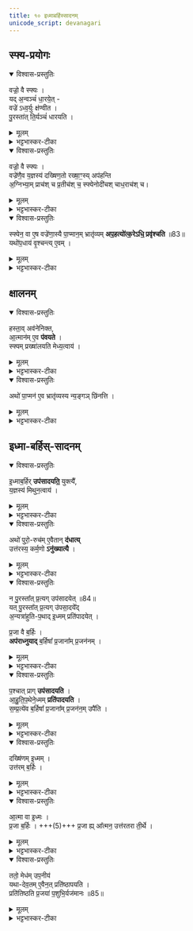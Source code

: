 ```yaml
---
title: १० इध्माबर्हिस्सादनम्
unicode_script: devanagari
---
```


## स्फ्य-प्रयोगः
<details open><summary>विश्वास-प्रस्तुतिः</summary>

वज्रो॒ वै स्फ्यः ।  
यद् अ॒न्वञ्चं॑ धा॒रये॒त् -  
वज्रे॑ ऽध्व॒र्युः क्ष॑ण्वीत ।  
पु॒रस्ता॑त् ति॒र्यञ्चं॑ धारयति ।
</details>

<details><summary>मूलम्</summary>

वज्रो॒ वै स्फ्यः ।  
यद् अ॒न्वञ्चं॑ धा॒रये॑त् ।  
वज्रे॑ऽध्व॒र्युः क्ष॑ण्वीत ।  
पु॒रस्ता॑त्ति॒र्यञ्चं॑ धारयति ।
</details>

<details><summary>भट्टभास्कर-टीका</summary>

1वज्रो वा इत्यादि ॥ अन्वञ्चं आत्माभिमुखं क्षण्वीत हिंस्यात् आत्मानं अध्वर्युः । कर्मणि वा कर्तृप्रत्ययः । क्षण्येत हिंस्येत । 
</details>

<details open><summary>विश्वास-प्रस्तुतिः</summary>

वज्रो॒ वै स्फ्यः ।  
वज्रे॑णै॒व य॒ज्ञस्य॑ दख्षिण॒तो रख्षा॒ꣳ॒स्य् अप॑हन्ति  
अ॒ग्निभ्या॒म् प्राच॑श् च प्र॒तीच॑श् च॒ स्फ्येनोदी॑चश् चाध॒राच॑श् च।  
</details>

<details><summary>मूलम्</summary>

वज्रो॒ वै स्फ्यः ।  
वज्रे॑णै॒व य॒ज्ञस्य॑ दख्षिण॒तो रख्षा॒ꣳ॒स्यप॑हन्ति ।
अ॒ग्निभ्या॒म्प्राच॑श्च प्र॒तीच॑श्च ।
स्फ्येनोदी॑चश्चाध॒राच॑श्च ।
</details>

<details><summary>भट्टभास्कर-टीका</summary>

वज्रेणैवेति, यत्तुल्यः स्फ्यः ।
अग्निभ्यामिति । आहवनीयगार्हपत्याभ्याम् ।  
स्फयेनोदीचश् चाधराश् चेति  
तिर्यञ्चं स्फ्यं स्तब्ध्वा संप्रैषात्
</details>



<details open><summary>विश्वास-प्रस्तुतिः</summary>

स्फ्येन॒ वा ए॒ष वज्रे॑णा॒स्यै पा॒प्मान॒म् भ्रातृ॑व्यम् **अप॒हत्यो॑त्क॒रेऽधि॒ प्रवृ॑श्चति** ॥83॥  
यथो॑प॒धाय॑ वृ॒श्चन्त्य् ए॒वम् ।
</details>

<details><summary>मूलम्</summary>

स्फ्येन॒ वा ए॒ष वज्रे॑णा॒स्यै पा॒प्मान॒म्भ्रातृ॑व्यमप॒हत्य॑ ।
उ॒त्क॒रेऽधि॒ प्रवृ॑श्चति ॥83॥
यथो॑प॒धाय॑ वृ॒श्चन्त्ये॒वम् ।
</details>

<details><summary>भट्टभास्कर-टीका</summary>

एवं स्फ्येन वज्रतुल्येनास्याः पृथिव्याः सम्बधिनं पाप्मानं भ्रातृव्यं अपहत्य उत्पाट्य  
उत्करे उपधानस्थानीये अधिनिधाय वृश्चति  
यथा लोके किञ्चित् काष्ठादिकम् उपधाय व्रश्चनीयं वृश्चन्ति एवमेतत् ।
</details>

## क्षालनम्
<details open><summary>विश्वास-प्रस्तुतिः</summary>

हस्ता॒व् अव॑नेनिक्त,  
आ॒त्मान॑म् ए॒व **प॑वयते** ।  
स्फ्यम् प्रख्षा॑लयति मेध्य॒त्वाय॑ ।
</details>

<details><summary>मूलम्</summary>

हस्ता॒वव॑नेनिक्त आ॒त्मान॑मे॒व प॑वयते ।  
स्फ्यम्प्रख्षा॑लयति मेध्य॒त्वाय॑ ।
</details>

<details><summary>भट्टभास्कर-टीका</summary>

नेनिक्ते शोधयति ।
</details>

<details open><summary>विश्वास-प्रस्तुतिः</summary>

अथो॑ पा॒प्मन॑ ए॒व भ्रातृ॑व्यस्य न्य॒ङ्गञ् छि॑नत्ति ।
</details>

<details><summary>मूलम्</summary>

अथो॑ पा॒प्मन॑ ए॒व भ्रातृ॑व्यस्य न्य॒ङ्गञ्छि॑नत्ति ।
</details>

<details><summary>भट्टभास्कर-टीका</summary>

अथो इति अपि च भ्रातृव्यस्य पाप्मनः **न्यङ्गं** न्यञ्जनं शरीरशोभां तेजः छिनत्ति स्फ्यप्रक्षाळनेन । निभृतं वा अङ्गं न्यङ्गम् ॥
</details>

## इध्मा-बर्हिस्-सादनम्
<details open><summary>विश्वास-प्रस्तुतिः</summary>

इ॒ध्माब॒र्हिर् **उप॑सादयति॒** युक्त्यै᳚,  
य॒ज्ञस्य॑ मिथुन॒त्वाय॑ ।
</details>

<details><summary>मूलम्</summary>

इ॒ध्माब॒र्हिरुप॑सादयति॒ युक्त्यै᳚ ।  
य॒ज्ञस्य॑ मिथुन॒त्वाय॑ ।
</details>

<details><summary>भट्टभास्कर-टीका</summary>

2इध्माबर्हिः इध्मं च बर्हिश्च उत्तरेणाहवनीयं प्रागग्रमुपसादयति युक्त्यै यज्ञेन योगो यथा स्यात् । किञ्च - यज्ञस्य मिथुनत्वाय द्वयोस्सहोपसादनम् ।
</details>




<details open><summary>विश्वास-प्रस्तुतिः</summary>

अथो॑ पुरो॒-रुच॑म् ए॒वैतान् **द॑धात्य्**  
उत्त॑रस्य॒ कर्म॒णो **ऽनु॑ख्यात्यै** ।   
</details>

<details><summary>मूलम्</summary>

अथो॑ पुरो॒रुच॑मे॒वैतान्द॑धाति ।  
उत्त॑रस्य॒ कर्म॒णोऽनु॑ख्यात्यै ।  
</details>

<details><summary>भट्टभास्कर-टीका</summary>

अपि च **पुरोरुचं** पुरस्ताद्दीपनां इमां यज्ञस्य स्थापयति  
उत्तरस्य करिष्यमाणस्य कर्मणोऽनुख्यात्यै  
अनुक्रमेण प्रकाशनार्थं, रोचनार्थत्वात् ।
</details>



<details open><summary>विश्वास-प्रस्तुतिः</summary>

न पु॒रस्ता᳚त् प्र॒त्यग् उप॑सादयेत् ॥84॥  
यत् पु॒रस्ता᳚त् प्र॒त्यग् उ॑पसा॒दये᳚द्  
अ॒न्यत्रा॑हुति-प॒थाद् इ॒ध्मम् प्रति॑पादयेत् ।

प्र॒जा वै ब॒र्हिः ।  
**अप॑राध्नुयाद्** ब॒र्हिषा᳚ प्र॒जाना᳚म् प्र॒जन॑नम् ।
</details>

<details><summary>मूलम्</summary>

न पु॒रस्ता᳚त्प्र॒त्यगुप॑सादयेत्॥84॥  
यत्पु॒रस्ता᳚त्प्र॒त्यगु॑पसा॒दये᳚त् ।
अ॒न्यत्रा॑हुतिप॒थादि॒ध्मम्प्रति॑पादयेत् ।

प्र॒जा वै ब॒र्हिः ।  
अप॑राध्नुयाद्ब॒र्हिषा᳚ प्र॒जाना᳚म्प्र॒जन॑नम् ।
</details>

<details><summary>भट्टभास्कर-टीका</summary>

अन्यत्रेति । आहुतिपथात् आहुतिन्यायात् प्राचीनत्वात् अन्यत्र अनाहुतिपथे इध्मं प्रवर्तयेत् ।
अथ बर्हिषः प्रतीचीनत्वे दोषमाह - प्रजा वा इति । बर्हिषा हेतुना प्रजानां प्रजननं प्राचीनवृत्तिं अपराध्नुयात् अयुक्तेन रूपेण प्रवर्तयेत् । 
</details>

<details open><summary>विश्वास-प्रस्तुतिः</summary>

प॒श्चात् प्राग् **उप॑सादयति** ।  
आ॒हु॒ति॒प॒थेने॒ध्मम् **प्रति॑पादयति** ।  
स॒म्प्र॒त्ये॑व ब॒र्हिषा᳚ प्र॒जाना᳚म् प्र॒जन॑न॒म् उपै॑ति ।
</details>

<details><summary>मूलम्</summary>

प॒श्चात्प्रागुप॑सादयति ।  
आ॒हु॒ति॒प॒थेने॒ध्मम्प्रति॑पादयति ।  
स॒म्प्र॒त्ये॑व ब॒र्हिषा᳚ प्र॒जाना᳚म्प्र॒जन॑न॒मुपै॑ति ।
</details>

<details><summary>भट्टभास्कर-टीका</summary>

पश्चात्प्रागुपसादने दोषद्वयाभावः ।
</details>

<details open><summary>विश्वास-प्रस्तुतिः</summary>

दख्षि॑णम् इ॒ध्मम् ।  
उत्त॑रम् ब॒र्हिः ।  
</details>

<details><summary>मूलम्</summary>

दख्षि॑णमि॒ध्मम् ।  
उत्त॑रम्ब॒र्हिः ।  
</details>

<details><summary>भट्टभास्कर-टीका</summary>

संप्रत्येवेति । युक्तेन रूपेण ।
</details>

<details open><summary>विश्वास-प्रस्तुतिः</summary>

आ॒त्मा वा इ॒ध्मः ।  
प्र॒जा ब॒र्हिः । +++(5)+++
प्र॒जा ह्य् आ᳚त्मन॒ उत्त॑रतरा ती॒र्थे ।
</details>

<details><summary>मूलम्</summary>

आ॒त्मा वा इ॒ध्मः ।  
प्र॒जा ब॒र्हिः ।  
प्र॒जा ह्या᳚त्मन॒ उत्त॑रतरा ती॒र्थे ।
</details>

<details><summary>भट्टभास्कर-टीका</summary>

आत्मेति । अग्नेरभ्यन्तरत्वात् । प्रजा बर्हिः संतन्यमानत्वात् प्रजातुल्यम् ।
</details>



<details open><summary>विश्वास-प्रस्तुतिः</summary>

ततो॒ मेध॑म् उप॒नीय॑  
यथा-देव॒तम् ए॒वैन॒त् प्रति॑ष्ठापयति ।  
प्रति॑तिष्ठति प्र॒जया॑ प॒शुभि॒र्यज॑मानः ॥85॥
</details>

<details><summary>मूलम्</summary>

ततो॒ मेध॑मुप॒नीय॑ ।  
य॒था॒दे॒व॒तमे॒वैन॒त्प्रति॑ष्ठापयति ।
प्रति॑तिष्ठति प्र॒जया॑ प॒शुभि॒र्यज॑मानः ॥85॥
</details>

<details><summary>भट्टभास्कर-टीका</summary>

उत्तरतरेति । तीर्थे भावे उद्गततरा, ततः तेनैव क्रमेण मेधमुपनीय  
यथादेवतं आत्मप्रजास्वभावानतिक्रमेण एनत् इध्माबर्हिः प्रतिष्ठापयति

ततः प्रजया पशुभिश्च यजमानः प्रतिष्ठितो भवति ॥
इति तैत्तिरीये ब्राह्मणे तृतीये अष्टके द्वितीये प्रपाठके दशमोऽनुवाकः समाप्तश्च प्रपाठकः ॥
प्रथमं पौरोडाशिकं समाप्तम् ॥  

</details>

